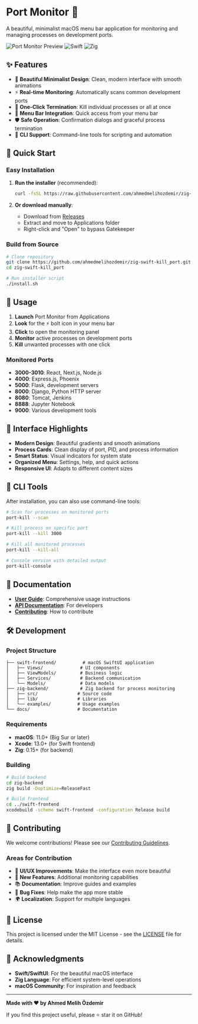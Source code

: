 # Port Monitor 🚀

A beautiful, minimalist macOS menu bar application for monitoring and managing processes on development ports.

![Port Monitor Preview](https://img.shields.io/badge/macOS-Menu%20Bar%20App-blue) ![Swift](https://img.shields.io/badge/Swift-5.5+-orange) ![Zig](https://img.shields.io/badge/Zig-0.15+-green)

## ✨ Features

- 🎨 **Beautiful Minimalist Design**: Clean, modern interface with smooth animations
- ⚡ **Real-time Monitoring**: Automatically scans common development ports
- 🎯 **One-Click Termination**: Kill individual processes or all at once
- 📱 **Menu Bar Integration**: Quick access from your menu bar
- 🛡️ **Safe Operation**: Confirmation dialogs and graceful process termination
- 🔧 **CLI Support**: Command-line tools for scripting and automation

## 🚀 Quick Start

### Easy Installation

1. **Run the installer** (recommended):
   ```bash
   curl -fsSL https://raw.githubusercontent.com/ahmedmelihozdemir/zig-swift-kill_port/main/install.sh | bash
   ```

2. **Or download manually**:
   - Download from [Releases](https://github.com/ahmedmelihozdemir/zig-swift-kill_port/releases)
   - Extract and move to Applications folder
   - Right-click and "Open" to bypass Gatekeeper

### Build from Source

```bash
# Clone repository
git clone https://github.com/ahmedmelihozdemir/zig-swift-kill_port.git
cd zig-swift-kill_port

# Run installer script
./install.sh
```

## 📱 Usage

1. **Launch** Port Monitor from Applications
2. **Look** for the ⚡ bolt icon in your menu bar
3. **Click** to open the monitoring panel
4. **Monitor** active processes on development ports
5. **Kill** unwanted processes with one click

### Monitored Ports
- **3000-3010**: React, Next.js, Node.js
- **4000**: Express.js, Phoenix
- **5000**: Flask, development servers
- **8000**: Django, Python HTTP server
- **8080**: Tomcat, Jenkins
- **8888**: Jupyter Notebook
- **9000**: Various development tools

## 🎨 Interface Highlights

- **Modern Design**: Beautiful gradients and smooth animations
- **Process Cards**: Clean display of port, PID, and process information
- **Smart Status**: Visual indicators for system state
- **Organized Menu**: Settings, help, and quick actions
- **Responsive UI**: Adapts to different content sizes

## 🔧 CLI Tools

After installation, you can also use command-line tools:

```bash
# Scan for processes on monitored ports
port-kill --scan

# Kill process on specific port
port-kill --kill 3000

# Kill all monitored processes
port-kill --kill-all

# Console version with detailed output
port-kill-console
```

## 📖 Documentation

- **[User Guide](USER_GUIDE.md)**: Comprehensive usage instructions
- **[API Documentation](docs/API.md)**: For developers
- **[Contributing](CONTRIBUTING.md)**: How to contribute

## 🛠 Development

### Project Structure

```
├── swift-frontend/          # macOS SwiftUI application
│   ├── Views/              # UI components
│   ├── ViewModels/         # Business logic
│   ├── Services/           # Backend communication
│   └── Models/             # Data models
├── zig-backend/            # Zig backend for process monitoring
│   ├── src/               # Source code
│   ├── lib/               # Libraries
│   └── examples/          # Usage examples
└── docs/                  # Documentation
```

### Requirements

- **macOS**: 11.0+ (Big Sur or later)
- **Xcode**: 13.0+ (for Swift frontend)
- **Zig**: 0.15+ (for backend)

### Building

```bash
# Build backend
cd zig-backend
zig build -Doptimize=ReleaseFast

# Build frontend
cd ../swift-frontend
xcodebuild -scheme swift-frontend -configuration Release build
```

## 🤝 Contributing

We welcome contributions! Please see our [Contributing Guidelines](CONTRIBUTING.md).

### Areas for Contribution

- 🎨 **UI/UX Improvements**: Make the interface even more beautiful
- 🔧 **New Features**: Additional monitoring capabilities
- 📚 **Documentation**: Improve guides and examples
- 🐛 **Bug Fixes**: Help make the app more stable
- 🌍 **Localization**: Support for multiple languages

## 📄 License

This project is licensed under the MIT License - see the [LICENSE](LICENSE) file for details.

## 🙏 Acknowledgments

- **Swift/SwiftUI**: For the beautiful macOS interface
- **Zig Language**: For efficient system-level operations
- **macOS Community**: For inspiration and feedback

---

**Made with ❤️ by Ahmed Melih Özdemir**

If you find this project useful, please ⭐ star it on GitHub!
